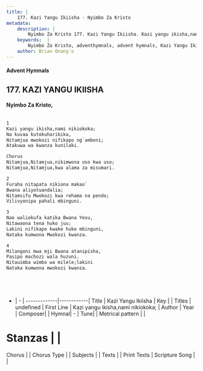 ```yaml
---
title: |
    177. Kazi Yangu Ikiisha - Nyimbo Za Kristo
metadata:
    description: |
        Nyimbo Za Kristo 177. Kazi Yangu Ikiisha. Kazi yangu ikisha,nami nikiokoka; Na kuvaa kutokuharibika, Nitamjua mwokozi nifikapo ng`amboni; Atakuwa wa kwanza kunilaki.  Chorus Nitamjua,Nitamjua,nikimwona uso kwa uso; Nitamjua,Nitamjua,kwa alama za misumari.  
    keywords:  |
        Nyimbo Za Kristo, adventhymnals, advent hymnals, Kazi Yangu Ikiisha, Kazi yangu ikisha,nami nikiokoka;. 
    author: Brian Onang'o
---
```


#### Advent Hymnals
## 177. KAZI YANGU IKIISHA
####  Nyimbo Za Kristo,

```txt

1
Kazi yangu ikisha,nami nikiokoka;
Na kuvaa kutokuharibika,
Nitamjua mwokozi nifikapo ng`amboni;
Atakuwa wa kwanza kunilaki.

Chorus
Nitamjua,Nitamjua,nikimwona uso kwa uso;
Nitamjua,Nitamjua,kwa alama za misumari.

2
Furaha nitapata nikiona makao`
Bwana aliyotuandalia;
Nitamsifu Mwokozi kwa rehama na pendo;
Vilivyonipa pahali mbinguni.

3
Nao waliokufa katika Bwana Yesu,
Nitawaona tena huko juu;
Lakini nifikapo kwake huko mbinguni,
Nataka kumwona Mwokozi kwanza.

4
Milangoni mwa mji Bwana atanipisha,
Pasipo machozi wala huzuni.
Nitauimba wimbo wa milele;lakini
Nataka kumwona mwokozi kwanza.






```

- |   -  |
-------------|------------|
Title | Kazi Yangu Ikiisha |
Key |  |
Titles | undefined |
First Line | Kazi yangu ikisha,nami nikiokoka; |
Author | 
Year | 
Composer| |
Hymnal|  - |
Tune|  |
Metrical pattern | |
# Stanzas |  |
Chorus |  |
Chorus Type |  |
Subjects | |
Texts |  |
Print Texts | 
Scripture Song |  |
    
